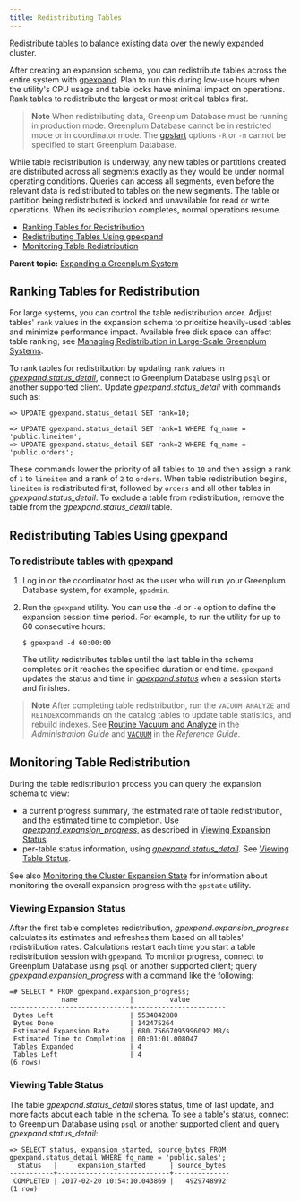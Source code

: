 ```yaml
---
title: Redistributing Tables 
---
```


Redistribute tables to balance existing data over the newly expanded cluster.

After creating an expansion schema, you can redistribute tables across the entire system with [gpexpand](../../utility_guide/ref/gpexpand.html). Plan to run this during low-use hours when the utility's CPU usage and table locks have minimal impact on operations. Rank tables to redistribute the largest or most critical tables first.

> **Note** When redistributing data, Greenplum Database must be running in production mode. Greenplum Database cannot be in restricted mode or in coordinator mode. The [gpstart](../../utility_guide/ref/gpstart.html) options `-R` or `-m` cannot be specified to start Greenplum Database.

While table redistribution is underway, any new tables or partitions created are distributed across all segments exactly as they would be under normal operating conditions. Queries can access all segments, even before the relevant data is redistributed to tables on the new segments. The table or partition being redistributed is locked and unavailable for read or write operations. When its redistribution completes, normal operations resume.

-   [Ranking Tables for Redistribution](#topic29)
-   [Redistributing Tables Using gpexpand](#topic30)
-   [Monitoring Table Redistribution](#topic31)

**Parent topic:** [Expanding a Greenplum System](../expand/expand-main.html)

## <a id="topic29"></a>Ranking Tables for Redistribution 

For large systems, you can control the table redistribution order. Adjust tables' `rank` values in the expansion schema to prioritize heavily-used tables and minimize performance impact. Available free disk space can affect table ranking; see [Managing Redistribution in Large-Scale Greenplum Systems](expand-planning.html).

To rank tables for redistribution by updating `rank` values in *[gpexpand.status\_detail](../../ref_guide/system_catalogs/gp_expansion_tables.html)*, connect to Greenplum Database using `psql` or another supported client. Update *gpexpand.status\_detail* with commands such as:

```
=> UPDATE gpexpand.status_detail SET rank=10;

=> UPDATE gpexpand.status_detail SET rank=1 WHERE fq_name = 'public.lineitem';
=> UPDATE gpexpand.status_detail SET rank=2 WHERE fq_name = 'public.orders';
```

These commands lower the priority of all tables to `10` and then assign a rank of `1` to `lineitem` and a rank of `2` to `orders`. When table redistribution begins, `lineitem` is redistributed first, followed by `orders` and all other tables in *gpexpand.status\_detail*. To exclude a table from redistribution, remove the table from the *gpexpand.status\_detail* table.

## <a id="topic30"></a>Redistributing Tables Using gpexpand 

### <a id="no162282"></a>To redistribute tables with gpexpand 

1.  Log in on the coordinator host as the user who will run your Greenplum Database system, for example, `gpadmin`.
2.  Run the `gpexpand` utility. You can use the `-d` or `-e` option to define the expansion session time period. For example, to run the utility for up to 60 consecutive hours:

    ```
    $ gpexpand -d 60:00:00
    ```

    The utility redistributes tables until the last table in the schema completes or it reaches the specified duration or end time. `gpexpand` updates the status and time in *[gpexpand.status](../../ref_guide/system_catalogs/gp_expansion_status.html)* when a session starts and finishes.


> **Note** After completing table redistribution, run the `VACUUM ANALYZE` and `REINDEX`commands on the catalog tables to update table statistics, and rebuild indexes. See [Routine Vacuum and Analyze](../managing/maintain.html) in the *Administration Guide* and [`VACUUM`](../../ref_guide/sql_commands/VACUUM.html#er20941) in the *Reference Guide*.

## <a id="topic31"></a>Monitoring Table Redistribution 

During the table redistribution process you can query the expansion schema to view:

-   a current progress summary, the estimated rate of table redistribution, and the estimated time to completion. Use *[gpexpand.expansion\_progress](../../ref_guide/system_catalogs/gpexpand_expansion_progress.html)*, as described in [Viewing Expansion Status](#topic32).
-   per-table status information, using *[gpexpand.status\_detail](../../ref_guide/system_catalogs/gp_expansion_tables.html)*. See [Viewing Table Status](#topic33).

See also [Monitoring the Cluster Expansion State](expand-initialize.html) for information about monitoring the overall expansion progress with the `gpstate` utility.

### <a id="topic32"></a>Viewing Expansion Status 

After the first table completes redistribution, *gpexpand.expansion\_progress* calculates its estimates and refreshes them based on all tables' redistribution rates. Calculations restart each time you start a table redistribution session with `gpexpand`. To monitor progress, connect to Greenplum Database using `psql` or another supported client; query *gpexpand.expansion\_progress* with a command like the following:

```
=# SELECT * FROM gpexpand.expansion_progress;
             name             |         value
------------------------------+-----------------------
 Bytes Left                   | 5534842880
 Bytes Done                   | 142475264
 Estimated Expansion Rate     | 680.75667095996092 MB/s
 Estimated Time to Completion | 00:01:01.008047
 Tables Expanded              | 4
 Tables Left                  | 4
(6 rows)
```

### <a id="topic33"></a>Viewing Table Status 

The table *gpexpand.status\_detail* stores status, time of last update, and more facts about each table in the schema. To see a table's status, connect to Greenplum Database using `psql` or another supported client and query *gpexpand.status\_detail*:

```
=> SELECT status, expansion_started, source_bytes FROM
gpexpand.status_detail WHERE fq_name = 'public.sales';
  status   |     expansion_started      | source_bytes
-----------+----------------------------+--------------
 COMPLETED | 2017-02-20 10:54:10.043869 |   4929748992
(1 row)
```


